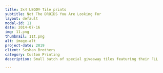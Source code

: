 ```yaml
---
title: 2x4 LEGO® Tile prints
subtitle: Not The DROIDS You Are Looking For 
layout: default
modal-id: 11
date: 2014-07-16
img: 11.png
thumbnail: 11t.png
alt: image-alt
project-date: 2019
client: Seshan Brothers
category: Custom Printing 
description: Small batch of special giveaway tiles featuring their FLL team logo.  Contact millionprints with your project ideas. Shipping worldwide 

---
```

